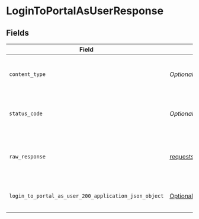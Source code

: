 # LoginToPortalAsUserResponse


## Fields

| Field                                                                                                                              | Type                                                                                                                               | Required                                                                                                                           | Description                                                                                                                        |
| ---------------------------------------------------------------------------------------------------------------------------------- | ---------------------------------------------------------------------------------------------------------------------------------- | ---------------------------------------------------------------------------------------------------------------------------------- | ---------------------------------------------------------------------------------------------------------------------------------- |
| `content_type`                                                                                                                     | *Optional[str]*                                                                                                                    | :heavy_check_mark:                                                                                                                 | HTTP response content type for this operation                                                                                      |
| `status_code`                                                                                                                      | *Optional[int]*                                                                                                                    | :heavy_check_mark:                                                                                                                 | HTTP response status code for this operation                                                                                       |
| `raw_response`                                                                                                                     | [requests.Response](https://requests.readthedocs.io/en/latest/api/#requests.Response)                                              | :heavy_minus_sign:                                                                                                                 | Raw HTTP response; suitable for custom response parsing                                                                            |
| `login_to_portal_as_user_200_application_json_object`                                                                              | [Optional[operations.LoginToPortalAsUser200ApplicationJSON]](undefined/models/operations/logintoportalasuser200applicationjson.md) | :heavy_minus_sign:                                                                                                                 | The token has been generated successfully.                                                                                         |